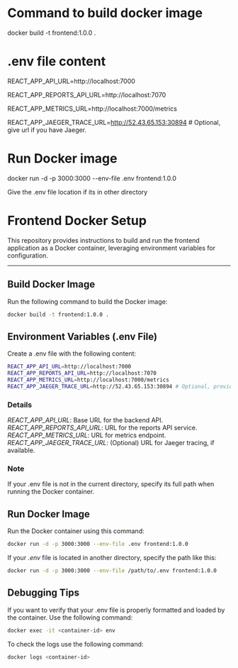 # Command to build docker image

docker build -t frontend:1.0.0 .

# .env file content
REACT_APP_API_URL=http://localhost:7000

REACT_APP_REPORTS_API_URL=http://localhost:7070

REACT_APP_METRICS_URL=http://localhost:7000/metrics

REACT_APP_JAEGER_TRACE_URL=http://52.43.65.153:30894 # Optional, give url if you have Jaeger.

# Run Docker image
docker run -d -p 3000:3000 --env-file .env frontend:1.0.0

Give the .env file location if its in other directory

# Frontend Docker Setup

This repository provides instructions to build and run the frontend application as a Docker container, leveraging environment variables for configuration.

---

## Build Docker Image

Run the following command to build the Docker image:

```bash
docker build -t frontend:1.0.0 .
```

## Environment Variables (.env File)

Create a .env file with the following content:

```bash
REACT_APP_API_URL=http://localhost:7000
REACT_APP_REPORTS_API_URL=http://localhost:7070
REACT_APP_METRICS_URL=http://localhost:7000/metrics
REACT_APP_JAEGER_TRACE_URL=http://52.43.65.153:30894 # Optional, provide the URL if Jaeger is used.
```

### Details

*REACT_APP_API_URL*: Base URL for the backend API.
*REACT_APP_REPORTS_API_URL*: URL for the reports API service.
*REACT_APP_METRICS_URL*: URL for metrics endpoint.
*REACT_APP_JAEGER_TRACE_URL*: (Optional) URL for Jaeger tracing, if available.

### Note

If your .env file is not in the current directory, specify its full path when running the Docker container.

## Run Docker Image

Run the Docker container using this command:

```bash
docker run -d -p 3000:3000 --env-file .env frontend:1.0.0
```

If your *.env* file is located in another directory, specify the path like this:

```bash
docker run -d -p 3000:3000 --env-file /path/to/.env frontend:1.0.0
```

## Debugging Tips

If you want to verify that your .env file is properly formatted and loaded by the container. Use the following command:

```bash
docker exec -it <container-id> env
```

To check the logs use the following command:

```bash
docker logs <container-id>
```
